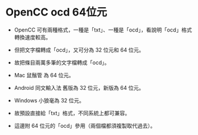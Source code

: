 # OpenCC ocd 64位元

- OpenCC 可有兩種格式，一種是「txt」、一種是「ocd」，看說明「ocd」格式轉換速度較高。

- 但把文字檔轉成「ocd」，又可分為 32 位元和 64 位元。

- 故把條目兩萬多筆的文字檔轉成「ocd」。

- Mac 鼠鬚管 為 64 位元。

- Android 同文輸入法 舊版為 32 位元，新版為 64 位元。

- Windows 小狼毫為 32 位元。

- 故預設直接給「txt」格式，不同系統上都可兼容。

- 這邊附 64 位元的「ocd」參用（兩個檔都須複製取代過去）。
